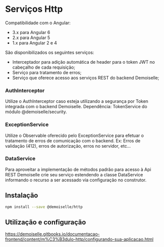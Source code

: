 # Serviços Http

Compatibilidade com o Angular:
- 3.x para Angular 6
- 2.x para Angular 5
- 1.x para Angular 2 e 4


São disponibilizados os seguintes serviços:
* Interceptador para adição automática de header para o token JWT no cabeçalho de cada requisição;
* Serviço para tratamento de erros;
* Serviço que oferece acesso aos serviços REST do backend Demoiselle;

### AuthInterceptor

Utilize o AuthInterceptor caso esteja utilizando a segurança por Token integrada com o backend Demoiselle.
Dependência: TokenService do módulo @demoiselle/security.

### ExceptionService

Utilize o Observable oferecido pelo ExceptionService para efetuar o tratamento de erros de comunicação com o backend. Ex: Erros de validação (412), erros de autorização, erros no servidor, etc...

### DataService

Para aproveitar a implementação de métodos padrão para acesso à Api REST Demoiselle crie seu serviço estendendo a classe DataService informando o recurso a ser acessado via configuração no construtor.


## Instalação

```bash
npm install --save @demoiselle/http
```


## Utilização e configuração

https://demoiselle.gitbooks.io/documentacao-frontend/content/m%C3%B3dulo-http/configurando-sua-aplicacao.html




